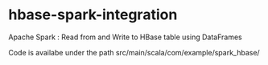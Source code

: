 # hbase-spark-integration
Apache Spark : Read from and Write to HBase table using DataFrames

Code is availabe under the path src/main/scala/com/example/spark_hbase/
